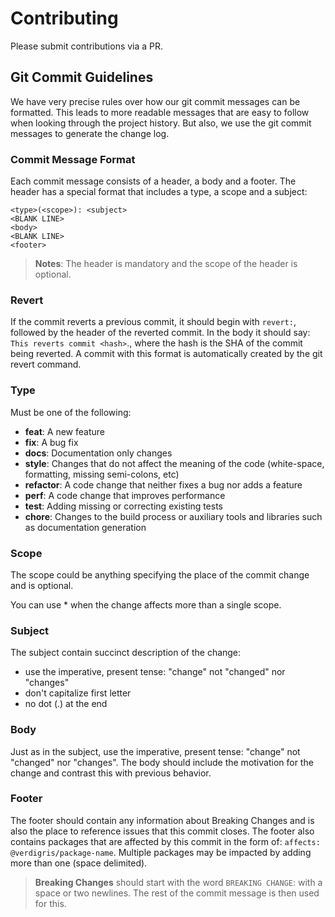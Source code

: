 # Contributing

Please submit contributions via a PR.

## Git Commit Guidelines
We have very precise rules over how our git commit messages can be formatted. This leads to more readable messages that are easy to follow when looking through the project history. But also, we use the git commit messages to generate the  change log.

### Commit Message Format
Each commit message consists of a header, a body and a footer. The header has a special format that includes a type, a scope and a subject:

```
<type>(<scope>): <subject>
<BLANK LINE>
<body>
<BLANK LINE>
<footer>
```

 > **Notes**: The header is mandatory and the scope of the header is optional.

### Revert
If the commit reverts a previous commit, it should begin with `revert:`, followed by the header of the reverted commit. In the body it should say: `This reverts commit <hash>`., where the hash is the SHA of the commit being reverted. A commit with this format is automatically created by the git revert command.

### Type
Must be one of the following:

- **feat**: A new feature
- **fix**: A bug fix
- **docs**: Documentation only changes
- **style**: Changes that do not affect the meaning of the code (white-space, formatting, missing semi-colons, etc)
- **refactor**: A code change that neither fixes a bug nor adds a feature
- **perf**: A code change that improves performance
- **test**: Adding missing or correcting existing tests
- **chore**: Changes to the build process or auxiliary tools and libraries such as documentation generation

### Scope
The scope could be anything specifying the place of the commit change and is optional.

You can use * when the change affects more than a single scope.

### Subject
The subject contain succinct description of the change:

- use the imperative, present tense: "change" not "changed" nor "changes"
- don't capitalize first letter
- no dot (.) at the end

### Body
Just as in the subject, use the imperative, present tense: "change" not "changed" nor "changes". The body should include the motivation for the change and contrast this with previous behavior.

### Footer
The footer should contain any information about Breaking Changes and is also the place to reference issues that this commit closes. The footer also contains packages that are affected by this commit in the form of: `affects: @verdigris/package-name`. Multiple packages may be impacted by adding more than one (space delimited).

> **Breaking Changes** should start with the word `BREAKING CHANGE`: with a space or two newlines. The rest of the commit message is then used for this.
